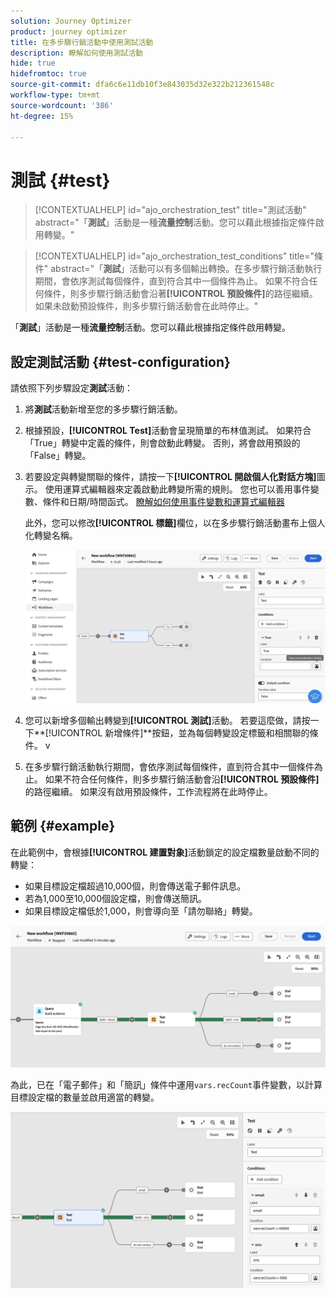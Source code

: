 ```yaml
---
solution: Journey Optimizer
product: journey optimizer
title: 在多步驟行銷活動中使用測試活動
description: 瞭解如何使用測試活動
hide: true
hidefromtoc: true
source-git-commit: dfa6c6e11db10f3e843035d32e322b212361548c
workflow-type: tm+mt
source-wordcount: '386'
ht-degree: 15%

---
```


# 測試 {#test}

>[!CONTEXTUALHELP]
>id="ajo_orchestration_test"
>title="測試活動"
>abstract="「**測試**」活動是一種&#x200B;**流量控制**&#x200B;活動。您可以藉此根據指定條件啟用轉變。"

>[!CONTEXTUALHELP]
>id="ajo_orchestration_test_conditions"
>title="條件"
>abstract="「**測試**」活動可以有多個輸出轉換。在多步驟行銷活動執行期間，會依序測試每個條件，直到符合其中一個條件為止。 如果不符合任何條件，則多步驟行銷活動會沿著&#x200B;**[!UICONTROL 預設條件]**&#x200B;的路徑繼續。 如果未啟動預設條件，則多步驟行銷活動會在此時停止。"

「**測試**」活動是一種&#x200B;**流量控制**&#x200B;活動。您可以藉此根據指定條件啟用轉變。

## 設定測試活動 {#test-configuration}

請依照下列步驟設定&#x200B;**測試**&#x200B;活動：

1. 將&#x200B;**測試**&#x200B;活動新增至您的多步驟行銷活動。

1. 根據預設，**[!UICONTROL Test]**&#x200B;活動會呈現簡單的布林值測試。 如果符合「True」轉變中定義的條件，則會啟動此轉變。 否則，將會啟用預設的「False」轉變。

1. 若要設定與轉變關聯的條件，請按一下&#x200B;**[!UICONTROL 開啟個人化對話方塊]**&#x200B;圖示。 使用運算式編輯器來定義啟動此轉變所需的規則。 您也可以善用事件變數、條件和日期/時間函式。 [瞭解如何使用事件變數和運算式編輯器](../event-variables.md)

   此外，您可以修改&#x200B;**[!UICONTROL 標籤]**&#x200B;欄位，以在多步驟行銷活動畫布上個人化轉變名稱。

   ![](../assets/workflow-test-default.png)

1. 您可以新增多個輸出轉變到&#x200B;**[!UICONTROL 測試]**&#x200B;活動。 若要這麼做，請按一下&#x200B;**[!UICONTROL 新增條件]**按鈕，並為每個轉變設定標籤和相關聯的條件。
v
1. 在多步驟行銷活動執行期間，會依序測試每個條件，直到符合其中一個條件為止。 如果不符合任何條件，則多步驟行銷活動會沿&#x200B;**[!UICONTROL 預設條件]**&#x200B;的路徑繼續。 如果沒有啟用預設條件，工作流程將在此時停止。

## 範例 {#example}

在此範例中，會根據&#x200B;**[!UICONTROL 建置對象]**&#x200B;活動鎖定的設定檔數量啟動不同的轉變：

* 如果目標設定檔超過10,000個，則會傳送電子郵件訊息。
* 若為1,000至10,000個設定檔，則會傳送簡訊。
* 如果目標設定檔低於1,000，則會導向至「請勿聯絡」轉變。

![](../assets/workflow-test-example.png)

為此，已在「電子郵件」和「簡訊」條件中運用`vars.recCount`事件變數，以計算目標設定檔的數量並啟用適當的轉變。

![](../assets/workflow-test-example-config.png)
